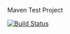 Maven Test Project

[![Build Status](https://travis-ci.org/svetlozarkirkov/maventestproject.svg?branch=master)](https://travis-ci.org/svetlozarkirkov/maventestproject)